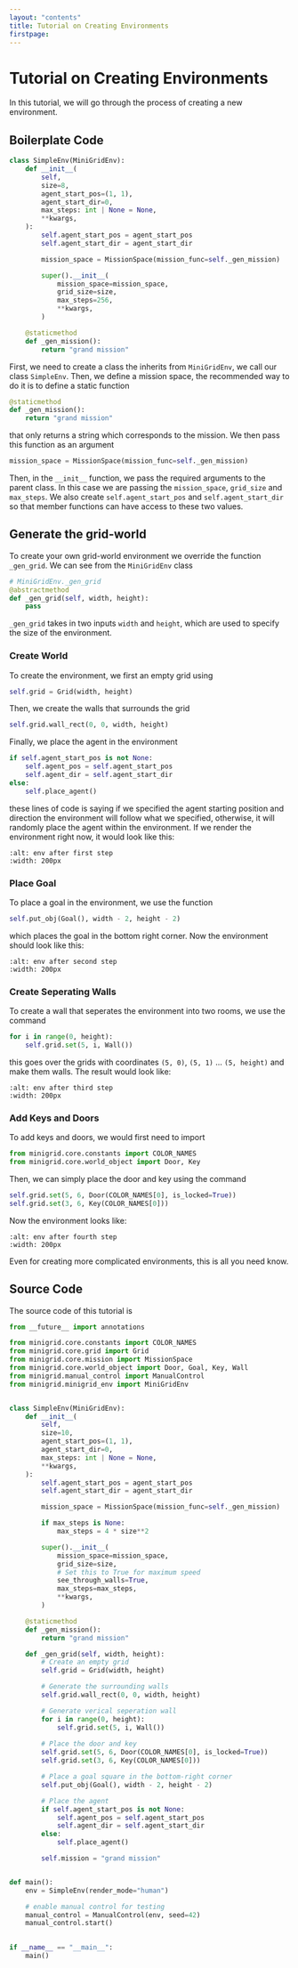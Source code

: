 ```yaml
---
layout: "contents"
title: Tutorial on Creating Environments
firstpage:
---
```


# Tutorial on Creating Environments

In this tutorial, we will go through the process of creating a new environment. 

## Boilerplate Code

```python
class SimpleEnv(MiniGridEnv):
    def __init__(
        self,
        size=8,
        agent_start_pos=(1, 1),
        agent_start_dir=0,
        max_steps: int | None = None,
        **kwargs,
    ):
        self.agent_start_pos = agent_start_pos
        self.agent_start_dir = agent_start_dir

        mission_space = MissionSpace(mission_func=self._gen_mission)

        super().__init__(
            mission_space=mission_space,
            grid_size=size,
            max_steps=256,
            **kwargs,
        )

    @staticmethod
    def _gen_mission():
        return "grand mission"
```

First, we need to create a class the inherits from `MiniGridEnv`, we call our class `SimpleEnv`. Then, we define a mission space, the recommended way to do it is to define a static function

```python
@staticmethod
def _gen_mission():
    return "grand mission"
```

that only returns a string which corresponds to the mission. We then pass this function as an argument

```python
mission_space = MissionSpace(mission_func=self._gen_mission)
```

Then, in the `__init__` function, we pass the required arguments to the parent class. In this case we are passing the `mission_space`, `grid_size` and `max_steps`. We also create `self.agent_start_pos` and `self.agent_start_dir` so that member functions can have access to these two values.

## Generate the grid-world

To create your own grid-world environment we override the function `_gen_grid`. We can see from the `MiniGridEnv` class 

```python
# MiniGridEnv._gen_grid
@abstractmethod
def _gen_grid(self, width, height):
    pass
```

`_gen_grid` takes in two inputs `width` and `height`, which are used to specify the size of the environment. 

### Create World

To create the environment, we first an empty grid using

```python
self.grid = Grid(width, height)
```

Then, we create the walls that surrounds the grid

```python
self.grid.wall_rect(0, 0, width, height)
```
Finally, we place the agent in the environment

```python
if self.agent_start_pos is not None:
    self.agent_pos = self.agent_start_pos
    self.agent_dir = self.agent_start_dir
else:
    self.place_agent()
```

these lines of code is saying if we specified the agent starting position and direction the environment will follow what we specified, otherwise, it will randomly place the agent within the environment. If we render the environment right now, it would look like this:

```{figure} ../../figures/tutorial_imgs/first_step.png
:alt: env after first step
:width: 200px
```

### Place Goal

To place a goal in the environment, we use the function

```python
self.put_obj(Goal(), width - 2, height - 2)
```

which places the goal in the bottom right corner. Now the environment should look like this:

```{figure} ../../figures/tutorial_imgs/second_step.png
:alt: env after second step
:width: 200px
```

### Create Seperating Walls

To create a wall that seperates the environment into two rooms, we use the command

```python
for i in range(0, height):
    self.grid.set(5, i, Wall())
```

this goes over the grids with coordinates `(5, 0)`, `(5, 1)` ... `(5, height)` and make them walls. The result would look like:

```{figure} ../../figures/tutorial_imgs/third_step.png
:alt: env after third step
:width: 200px
```

### Add Keys and Doors

To add keys and doors, we would first need to import

```python
from minigrid.core.constants import COLOR_NAMES
from minigrid.core.world_object import Door, Key
```

Then, we can simply place the door and key using the command


```python
self.grid.set(5, 6, Door(COLOR_NAMES[0], is_locked=True))
self.grid.set(3, 6, Key(COLOR_NAMES[0]))
```

Now the environment looks like:

```{figure} ../../figures/tutorial_imgs/fourth_step.png
:alt: env after fourth step
:width: 200px
```

Even for creating more complicated environments, this is all you need know.

## Source Code

The source code of this tutorial is

```python
from __future__ import annotations

from minigrid.core.constants import COLOR_NAMES
from minigrid.core.grid import Grid
from minigrid.core.mission import MissionSpace
from minigrid.core.world_object import Door, Goal, Key, Wall
from minigrid.manual_control import ManualControl
from minigrid.minigrid_env import MiniGridEnv


class SimpleEnv(MiniGridEnv):
    def __init__(
        self,
        size=10,
        agent_start_pos=(1, 1),
        agent_start_dir=0,
        max_steps: int | None = None,
        **kwargs,
    ):
        self.agent_start_pos = agent_start_pos
        self.agent_start_dir = agent_start_dir

        mission_space = MissionSpace(mission_func=self._gen_mission)

        if max_steps is None:
            max_steps = 4 * size**2

        super().__init__(
            mission_space=mission_space,
            grid_size=size,
            # Set this to True for maximum speed
            see_through_walls=True,
            max_steps=max_steps,
            **kwargs,
        )

    @staticmethod
    def _gen_mission():
        return "grand mission"

    def _gen_grid(self, width, height):
        # Create an empty grid
        self.grid = Grid(width, height)

        # Generate the surrounding walls
        self.grid.wall_rect(0, 0, width, height)

        # Generate verical seperation wall
        for i in range(0, height):
            self.grid.set(5, i, Wall())
        
        # Place the door and key
        self.grid.set(5, 6, Door(COLOR_NAMES[0], is_locked=True))
        self.grid.set(3, 6, Key(COLOR_NAMES[0]))

        # Place a goal square in the bottom-right corner
        self.put_obj(Goal(), width - 2, height - 2)

        # Place the agent
        if self.agent_start_pos is not None:
            self.agent_pos = self.agent_start_pos
            self.agent_dir = self.agent_start_dir
        else:
            self.place_agent()

        self.mission = "grand mission"


def main():
    env = SimpleEnv(render_mode="human")

    # enable manual control for testing
    manual_control = ManualControl(env, seed=42)
    manual_control.start()

    
if __name__ == "__main__":
    main()
```